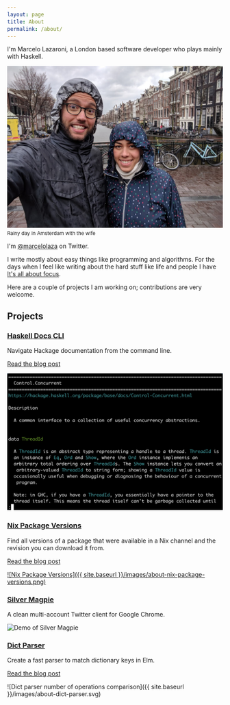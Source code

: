 ```yaml
---
layout: page
title: About
permalink: /about/
---
```


I'm Marcelo Lazaroni, a London based software developer who plays mainly with Haskell.

![Me and my wife, Sophia](/images/about-me.jpg)
<small>Rainy day in Amsterdam with the wife</small>

I'm [@marcelolaza](https://twitter.com/Marcelolaza) on Twitter.

I write mostly about easy things like programming and algorithms. For the days when I feel like writing about the hard stuff like life and people I have [It's all about focus](http://itsallaboutfocus.com/).

Here are a couple of projects I am working on; contributions are very welcome.

## Projects

### [Haskell Docs CLI](https://github.com/lazamar/haskell-docs-cli)

Navigate Hackage documentation from the command line.

[Read the blog post]({{site.baseurl}}/haskell-documentation-in-the-command-line/)

[![haskell-docs-cli view of module documentation](../images/2021-09-19-module-documentation.png)]({{site.baseurl}}/haskell-documentation-in-the-command-line/)

### [Nix Package Versions](https://lazamar.co.uk/nix-versions/)

Find all versions of a package that were available in a Nix channel and the revision you can download it from.

[Read the blog post]({{site.baseurl}}/download-specific-package-version-with-nix/)

[![Nix Package Versions]({{ site.baseurl }}/images/about-nix-package-versions.png)](https://lazamar.co.uk/nix-versions/)

### [Silver Magpie](https://lazamar.co.uk/silver-magpie/)

A clean multi-account Twitter client for Google Chrome.

<img height=400 src="{{ site.baseurl }}/images/about-silver-magpie.gif" alt="Demo of Silver Magpie"/>

### [Dict Parser](https://github.com/lazamar/dict-parser)

Create a fast parser to match dictionary keys in Elm.

[Read the blog post]({{site.baseurl}}/fast-parsing-of-string-sets-in-elm/)


![Dict parser number of operations comparison]({{ site.baseurl }}/images/about-dict-parser.svg)
